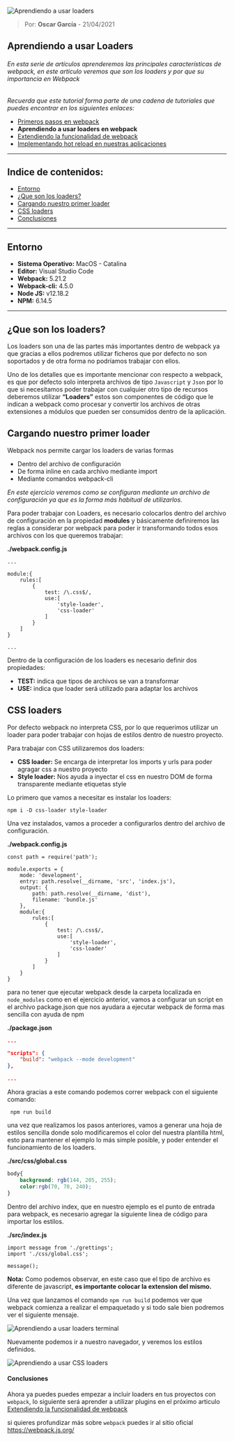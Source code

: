 ![Aprendiendo a usar loaders](https://ninjaaprendiendo.s3.us-east-2.amazonaws.com/articulos/aprendiendo-a-usar-loaders.png)

> Por: **Oscar García** - 21/04/2021

## Aprendiendo a usar Loaders

###### En esta serie de artículos aprenderemos las principales características de webpack, en este articulo veremos que son los loaders y por que su importancia en Webpack

*Recuerda que este tutorial forma parte de una cadena de tutoriales que puedes encontrar en los siguientes enlaces:*

- [Primeros pasos en webpack](https://github.com/oscar-grc/blog/blob/articles/primeros_pasos_en_webpack.md)
- **Aprendiendo a usar loaders en webpack**
- [Extendiendo la funcionalidad de webpack](https://github.com/oscar-grc/blog/blob/articles/extendiendo_la_funcionalidad_de_webpack.md)
- [Implementando hot reload en nuestras aplicaciones](https://github.com/oscar-grc/blog/blob/articles/implementando_hot_reload_en_nuestras_aplicaciones_con_webpack.md) 

---

## Indice de contenidos:

- [Entorno](#Entorno)
- [¿Que son los loaders?](#¿que-son-los-loaders?)
- [Cargando nuestro primer loader](#cargando-loader)
- [CSS loaders](#css-loaders)
- [Conclusiones](#Conclusiones)

---

## Entorno

- **Sistema Operativo:** MacOS - Catalina
- **Editor:** Visual Studio Code
- **Webpack:** 5.21.2
- **Webpack-cli:** 4.5.0
- **Node JS:** v12.18.2
- **NPM:** 6.14.5

---

## ¿Que son los loaders?

Los loaders son una de las partes más importantes dentro de webpack ya que gracias a ellos podremos utilizar ficheros que por defecto no son soportados y de otra forma no podríamos trabajar con ellos.

Uno de los detalles que es importante mencionar con respecto a webpack, es que por defecto solo interpreta archivos de tipo ``Javascript`` y ``Json`` por lo que si necesitamos poder trabajar con cualquier otro tipo de recursos deberemos utilizar **“Loaders”** estos son componentes de código que le indican a webpack como procesar y convertir los archivos de otras extensiones a módulos que pueden ser consumidos dentro de la aplicación.


## Cargando nuestro primer loader


Webpack nos permite cargar los loaders de varias formas 

- Dentro del archivo de configuración
- De forma inline en cada archivo mediante import 
- Mediante comandos webpack-cli

*En este ejercicio veremos como se configuran mediante un archivo de configuración ya que es la forma más habitual de utilizarlos.*

Para poder trabajar con Loaders, es necesario colocarlos dentro del archivo de configuración en la propiedad **modules** y básicamente definiremos las reglas a considerar por webpack para poder ir transformando todos esos archivos con los que queremos trabajar:

**./webpack.config.js**
```JS
...

module:{
    rules:[
        {
            test: /\.css$/,
            use:[
                'style-loader',
                'css-loader'
            ]
        }
    ]
}

...

```

Dentro de la configuración de los loaders es necesario definir dos propiedades:

- **TEST:** indica que tipos de archivos se van a transformar 
- **USE:** indica que loader será utilizado para adaptar los archivos


## CSS loaders

Por defecto webpack no interpreta CSS, por lo que requerimos utilizar un loader para poder trabajar con hojas de estilos dentro de nuestro proyecto.

Para trabajar con CSS utilizaremos dos loaders:

- **CSS loader:** Se encarga de interpretar los imports y urls para poder agragar css a nuestro proyecto 
- **Style loader:** Nos ayuda a inyectar el css en nuestro DOM de forma transparente mediante etiquetas style

Lo primero que vamos a necesitar es instalar los loaders:

```
npm i -D css-loader style-loader 
```

Una vez instalados, vamos a proceder a configurarlos dentro del  archivo de configuración.

**./webpack.config.js**
```JS
const path = require('path');

module.exports = {
    mode: 'development',
    entry: path.resolve(__dirname, 'src', 'index.js'),
    output: {
        path: path.resolve(__dirname, 'dist'),
        filename: 'bundle.js'
    },
    module:{
        rules:[
            {
                test: /\.css$/,
                use:[
                    'style-loader',
                    'css-loader'
                ]
            }
        ]
    }
}
```

para no tener que ejecutar webpack desde la carpeta localizada en ``node_modules`` como en el ejercicio anterior, vamos a configurar un script en el archivo package.json que nos ayudara a ejecutar webpack de forma mas sencilla con ayuda de npm 

**./package.json**
``` JSON
...

"scripts": {
    "build": "webpack --mode development"
},

...
```
Ahora gracias a este comando podemos correr webpack con el siguiente comando:

```
 npm run build
```

una vez que realizamos los pasos anteriores, vamos a generar una hoja de estilos sencilla donde solo modificaremos el color del nuestra plantilla html, esto para mantener el ejemplo lo más simple posible, y poder entender el funcionamiento de los loaders.

**./src/css/global.css**
```CSS
body{
    background: rgb(144, 205, 255);
    color:rgb(70, 70, 240);
}
```

Dentro del archivo index, que en nuestro ejemplo es el punto de entrada para webpack, es necesario agregar la siguiente linea de código para importar los estilos.

**./src/index.js**
```JS
import message from './grettings';
import './css/global.css';

message();
```
**Nota:** 
Como podemos observar, en este caso que el tipo de archivo es diferente de javascript, **es importante colocar la extension del mismo.**

Una vez que lanzamos el comando ``npm run build``  podemos ver que webpack comienza a realizar el empaquetado y si todo sale bien podremos ver el siguiente mensaje.

![Aprendiendo a usar loaders terminal]()

Nuevamente podemos ir a nuestro navegador, y veremos los estilos definidos.

![Aprendiendo a usar CSS loaders]()


#### Conclusiones 


Ahora ya puedes puedes empezar a incluir loaders en tus proyectos con `webpack`, lo siguiente será aprender a utilizar plugins en el próximo articulo [Extendiendo la funcionalidad de webpack](https://github.com/oscar-grc/blog/blob/articles/extendiendo_la_funcionalidad_de_webpack.md)

si quieres profundizar más sobre `webpack` puedes ir al sitio oficial https://webpack.js.org/
